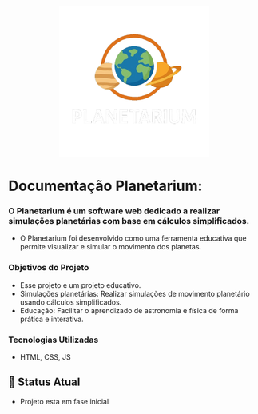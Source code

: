<div style="text-align: center;">
  <img src="https://github.com/SidneiAJr/Senac_programador_Web/blob/main/PI/Projeto_final_Planetarium/img/logo.png" alt="Logo Projeto" width="300"/>
</div>

# Documentação Planetarium:

### O Planetarium é um software web dedicado a realizar simulações planetárias com base em cálculos simplificados.

- O Planetarium foi desenvolvido como uma ferramenta educativa que permite visualizar e simular o movimento dos planetas.

### Objetivos do Projeto

- Esse projeto e um projeto educativo.
- Simulações planetárias: Realizar simulações de movimento planetário usando cálculos simplificados.
- Educação: Facilitar o aprendizado de astronomia e física de forma prática e interativa.

### Tecnologias Utilizadas

- HTML, CSS, JS

## 🚧 Status Atual

- Projeto esta em fase inicial

